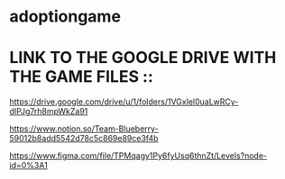 # adoptiongame

# LINK TO THE GOOGLE DRIVE WITH THE GAME FILES :: 
https://drive.google.com/drive/u/1/folders/1VGxIel0uaLwRCy-dIPJg7rh8mpWkZa91



https://www.notion.so/Team-Blueberry-59012b8add5542d78c5c869e89ce3f4b

https://www.figma.com/file/TPMqagy1Py6fyUsq6thnZt/Levels?node-id=0%3A1


